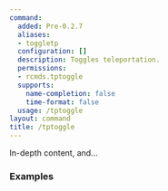 ```yaml
---
command:
  added: Pre-0.2.7
  aliases:
  - toggletp
  configuration: []
  description: Toggles teleportation.
  permissions:
  - rcmds.tptoggle
  supports:
    name-completion: false
    time-format: false
  usage: /tptoggle
layout: command
title: /tptoggle
---
```


In-depth content, and...

### Examples

